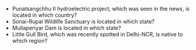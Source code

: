 - Punatsangchhu II hydroelectric project, which was seen in the news, is located in which country?
- Sonai-Rupai Wildlife Sanctuary is located in which state?
- Mullaperiyar Dam is located in which state?
- Little Gull Bird, which was recently spotted in Delhi-NCR, is native to which region?

